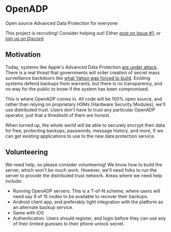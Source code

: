 # OpenADP

Open source Advanced Data Protection for everyone

This project is recruiting!  Consider helping out!
Either [post on Issue #1](https://github.com/OpenADP/openadp/issues/1), or
[join us on Discord](https://discord.gg/TaHNeGsE8j)

## Motivation

Today, systems like Apple's Advanced Data Protection [are under
attack](https://www.bloomberg.com/news/articles/2025-02-21/apple-removes-end-to-end-encryption-feature-from-uk-after-backdoor-order).
There is a real threat that governments will order creation of secret mass
surveillance backdoors like [what Yahoo was forced to
build](https://www.reuters.com/article/technology/yahoo-secretly-scanned-customer-emails-for-us-intelligence-sources-idUSKCN1241YV/).
Existing systems defend backups from warrants, but there is no transparency,
and no way for the public to know if the system has been compromised.

This is where OpenADP comes in.  All code will be 100% open source, and rather
than relying on proprietary HSMs (Hardware Security Modules), we'll use
distributed trust.  Users don't have to trust any particular OpenADP operator,
just that a threshold of them are honest.

When turned up, the whole world will be able to securely encrypt their data for
free, protecting backups, passwords, message history, and more, if we can get
existing applications to use to the new data protection service.

## Volunteering

We need help, so please consider volunteering!  We know how to build the
server, which won't be much work.  However, we'll need folks to run the server
to provide the distributed trust network.  Areas where we need help include:

* Running OpenADP servers. This is a T-of-N scheme, where users will need
  say 9 of 15 nodes to be available to recover their backups.
* Android client app, and preferably tight integration with the platform as an
  alternate backup service.
* Same with iOS
* Authentication. Users should register, and login before they can use any of
  their limited guesses to their phone unlock secret.
